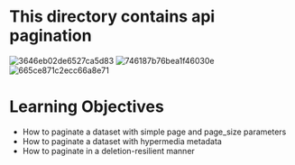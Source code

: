 # This directory contains api pagination

![3646eb02de6527ca5d83](https://user-images.githubusercontent.com/85700432/213573994-bbdf8ee5-3c72-45ae-98f9-44996bad9fc3.png)
![746187b76bea1f46030e](https://user-images.githubusercontent.com/85700432/213574471-7dfdf1b1-9260-4193-8c47-6e145cacc740.png)
![665ce871c2ecc66a8e71](https://user-images.githubusercontent.com/85700432/213574530-bb904821-1ed6-429d-b02f-5bb889d279d9.png)



# Learning Objectives
* How to paginate a dataset with simple page and page_size parameters
* How to paginate a dataset with hypermedia metadata
* How to paginate in a deletion-resilient manner
